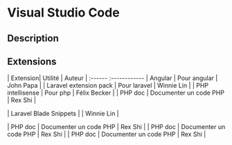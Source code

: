 # Visual Studio Code

## Description

## Extensions

| Extension| Utilité | Auteur |
:------ :------------
| Angular  | Pour angular | John Papa |
| Laravel extension pack | Pour laravel | Winnie Lin |
| PHP intellisense | Pour php | Félix Becker |
| PHP doc | Documenter un code PHP | Rex Shi |

| Laravel Blade Snippets |  | Winnie Lin |

| PHP doc | Documenter un code PHP | Rex Shi |
| PHP doc | Documenter un code PHP | Rex Shi |
| PHP doc | Documenter un code PHP | Rex Shi |
